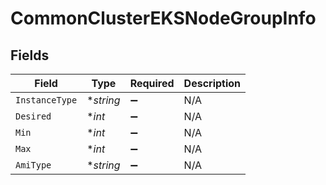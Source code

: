# CommonClusterEKSNodeGroupInfo


## Fields

| Field              | Type               | Required           | Description        |
| ------------------ | ------------------ | ------------------ | ------------------ |
| `InstanceType`     | **string*          | :heavy_minus_sign: | N/A                |
| `Desired`          | **int*             | :heavy_minus_sign: | N/A                |
| `Min`              | **int*             | :heavy_minus_sign: | N/A                |
| `Max`              | **int*             | :heavy_minus_sign: | N/A                |
| `AmiType`          | **string*          | :heavy_minus_sign: | N/A                |